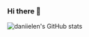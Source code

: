 ### Hi there 👋
![daniielen's GitHub stats](https://github-readme-stats.vercel.app/api?username=daniielen&show_icons=true&theme=radical)
